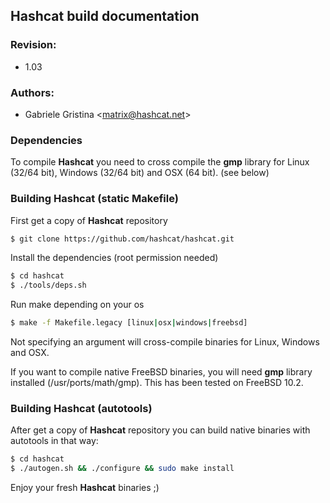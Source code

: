 ## Hashcat build documentation

### Revision:
* 1.03

### Authors:
* Gabriele Gristina <<matrix@hashcat.net>>

### Dependencies
To compile **Hashcat** you need to cross compile the **gmp** library for Linux (32/64 bit), Windows (32/64 bit) and OSX (64 bit). (see below)

### Building Hashcat (static Makefile)
First get a copy of **Hashcat** repository

```sh
$ git clone https://github.com/hashcat/hashcat.git
```

Install the dependencies (root permission needed)

```sh
$ cd hashcat
$ ./tools/deps.sh
```

Run make depending on your os

```sh
$ make -f Makefile.legacy [linux|osx|windows|freebsd]
```

Not specifying an argument will cross-compile binaries for Linux, Windows and OSX.

If you want to compile native FreeBSD binaries, you will need **gmp** library installed (/usr/ports/math/gmp). This has been tested on FreeBSD 10.2. 

### Building Hashcat (autotools)
After get a copy of **Hashcat** repository you can build native binaries with autotools in that way:

```sh
$ cd hashcat
$ ./autogen.sh && ./configure && sudo make install
```

Enjoy your fresh **Hashcat** binaries ;)
